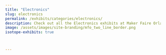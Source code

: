 ```yaml
---
title: "Electronics"
slug: electronics
permalink: /exhibits/categories/electronics/
description: Check out all the Electronics exhibits at Maker Faire Orlando!
image: /assets/images/site-branding/mfo_two_line_border.png
isotope-exhibits: true



---
```

